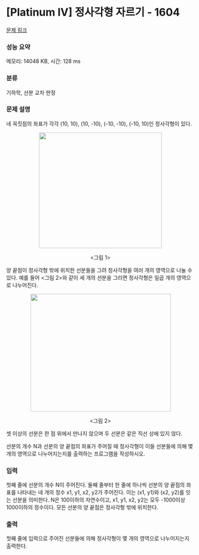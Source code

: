 # [Platinum IV] 정사각형 자르기 - 1604 

[문제 링크](https://www.acmicpc.net/problem/1604) 

### 성능 요약

메모리: 14048 KB, 시간: 128 ms

### 분류

기하학, 선분 교차 판정

### 문제 설명

<p>네 꼭짓점의 좌표가 각각 (10, 10), (10, -10), (-10, -10), (-10, 10)인 정사각형이 있다.</p>

<p style="text-align: center;"><img alt="" src="" style="width: 328px; height: 309px;"></p>

<p style="text-align: center;"><그림 1></p>

<p>양 끝점이 정사각형 밖에 위치한 선분들을 그려 정사각형을 여러 개의 영역으로 나눌 수 있다. 예를 들어 <그림 2>와 같이 세 개의 선분을 그리면 정사각형은 일곱 개의 영역으로 나누어진다.</p>

<p style="text-align: center;"><img alt="" src="" style="width: 375px; height: 314px;"></p>

<p style="text-align: center;"><그림 2></p>

<p>셋 이상의 선분은 한 점 위에서 만나지 않으며 두 선분은 같은 직선 상에 있지 않다.</p>

<p>선분의 개수 N과 선분의 양 끝점의 좌표가 주어질 때 정사각형이 이들 선분들에 의해 몇 개의 영역으로 나누어지는지를 출력하는 프로그램을 작성하시오.</p>

### 입력 

 <p>첫째 줄에 선분의 개수 N이 주어진다. 둘째 줄부터 한 줄에 하나씩 선분의 양 끝점의 좌표를 나타내는 네 개의 정수 x1, y1, x2, y2가 주어진다. 이는 (x1, y1)와 (x2, y2)를 잇는 선분을 의미한다. N은 100이하의 자연수이고, x1, y1, x2, y2는 모두 -1000이상 1000이하의 정수이다. 모든 선분의 양 끝점은 정사각형 밖에 위치한다.</p>

### 출력 

 <p>첫째 줄에 입력으로 주어진 선분들에 의해 정사각형이 몇 개의 영역으로 나누어지는지 출력한다.</p>

